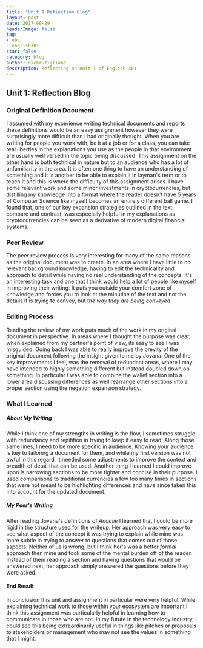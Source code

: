 ```yaml
---
title: "Unit 1 Reflection Blog"
layout: post
date: 2017-09-29
headerImage: false
tag:
- ubc
- english301
star: false
category: blog
author: nickrutigliano
description: Reflecting on Unit 1 of English 301
---
```


## Unit 1: Reflection Blog

### Original Definition Document

I assumed with my experience writing technical documents and reports these definitions would be an easy assignment however they were surprisingly more difficult than I had originally thought. When you are writing for people you work with, be it at a job or for a class, you can take real liberties in the explanations you use as the people in that environment are usually well versed in the topic being discussed. This assignment on the other hand is both technical in nature but to an audience who has a lot of unfamiliarity in the area. It is often one thing to have an understanding of something and it is another to be able to explain it in layman's term or to teach it and this is where the difficulty of this assignment arises. I have some relevant work and some minor investments in cryptocurrencies, but distilling my knowledge into a format where the reader doesn't have 5 years of Computer Science like myself becomes an entirely different ball game. I found that, one of our key expansion strategies outlined in the text: compare and contrast, was especially helpful in my explanations as cryptocurrencies can be seen as a derivative of modern digital financial systems.

### Peer Review

The peer review process is very interesting for many of the same reasons as the original document was to create. In an area where I have little to no relevant background knowledge, having to edit the technicality and approach to detail while having no real understanding of the concepts. It's an interesting  task and one that I think would help a lot of people like myself in improving their writing. It puts you outside your comfort zone of knowledge and forces you to look at the minutiae of the text and not the details it is trying to convey, but *the way they are being conveyed*.

### Editing Process

Reading the review of my work puts much of the work in my original document in perspective. In areas where I thought the purpose was clear, when explained from my partner's point of view, its easy to see I was misguided. Going back I was able to really improve the brevity of the original document following the insight given to me by Jovana. One of the key improvements I feel, was the removal of redundant areas, where I may have intended to highly something different but instead doubled down on something. In particular I was able to combine the wallet section into a lower area discussing differences as well rearrange other sections into a proper section using the negation expansion strategy.

### What I Learned

##### About My Writing

While I think one of my strengths in writing is the flow, I sometimes struggle with redundancy and repitition in trying to keep it easy to read. Along those same lines, I need to be more specific in audience. Knowing your audience is key to tailoring a document for them, and while my first version was not awful in this regard, it needed some adjustments to improve the context and breadth of detail that can be used. Another thing I learned I could improve upon is narrowing sections to be more tighter and concise in their purpose. I used comparisons to traditional currencies a few too many times in sections that were not meant to be highlighting differences and have since taken this into account for the updated document.

##### My Peer's Writing

After reading Jovana's definitions of *Anomie* I learned that I could be more rigid in the structure used for the writeup. Her approach was very easy to see what aspect of the concept it was trying to explain while mine was more subtle in trying to answer to questions that comes out of those aspects. Neither of us is wrong, but I think her's was a better *formal* approach then mine and took some of the mental burden off of the reader. Instead of them reading a section and having questions that would be answered next, her approach simply answered the questions before they were asked.

#### End Result

In conclusion this unit and assignment in particular were very helpful. While explaining technical work to those within your ecosystem are important I think this assignment was particularly helpful in learning how to communicate in those who are not. In my future in the technology industry, I could see this being extraordinarily useful in things like pitches or proposals to stakeholders or management who may not see the values in something that I might.
